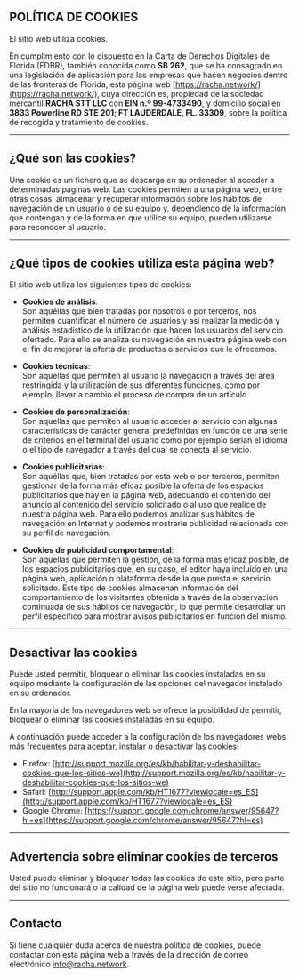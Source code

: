 ## POLÍTICA DE COOKIES

El sitio web utiliza cookies.

En cumplimiento con lo dispuesto en la Carta de Derechos Digitales de Florida (FDBR), también conocida como **SB 262**, que se ha consagrado en una legislación de aplicación para las empresas que hacen negocios dentro de las fronteras de Florida, esta página web [https://racha.network/](https://racha.network/), cuya dirección es, propiedad de la sociedad mercantil **RACHA STT LLC** con **EIN n.º 99-4733490**, y domicilio social en **3833 Powerline RD STE 201; FT LAUDERDALE, FL. 33309**, sobre la política de recogida y tratamiento de cookies.

---

## ¿Qué son las cookies?

Una cookie es un fichero que se descarga en su ordenador al acceder a determinadas páginas web. Las cookies permiten a una página web, entre otras cosas, almacenar y recuperar información sobre los hábitos de navegación de un usuario o de su equipo y, dependiendo de la información que contengan y de la forma en que utilice su equipo, pueden utilizarse para reconocer al usuario.

---

## ¿Qué tipos de cookies utiliza esta página web?

El sitio web utiliza los siguientes tipos de cookies:

- **Cookies de análisis**:  
  Son aquéllas que bien tratadas por nosotros o por terceros, nos permiten cuantificar el número de usuarios y así realizar la medición y análisis estadístico de la utilización que hacen los usuarios del servicio ofertado. Para ello se analiza su navegación en nuestra página web con el fin de mejorar la oferta de productos o servicios que le ofrecemos.

- **Cookies técnicas**:  
  Son aquellas que permiten al usuario la navegación a través del área restringida y la utilización de sus diferentes funciones, como por ejemplo, llevar a cambio el proceso de compra de un artículo.

- **Cookies de personalización**:  
  Son aquellas que permiten al usuario acceder al servicio con algunas características de carácter general predefinidas en función de una serie de criterios en el terminal del usuario como por ejemplo serían el idioma o el tipo de navegador a través del cual se conecta al servicio.

- **Cookies publicitarias**:  
  Son aquéllas que, bien tratadas por esta web o por terceros, permiten gestionar de la forma más eficaz posible la oferta de los espacios publicitarios que hay en la página web, adecuando el contenido del anuncio al contenido del servicio solicitado o al uso que realice de nuestra página web. Para ello podemos analizar sus hábitos de navegación en Internet y podemos mostrarle publicidad relacionada con su perfil de navegación.

- **Cookies de publicidad comportamental**:  
  Son aquellas que permiten la gestión, de la forma más eficaz posible, de los espacios publicitarios que, en su caso, el editor haya incluido en una página web, aplicación o plataforma desde la que presta el servicio solicitado. Este tipo de cookies almacenan información del comportamiento de los visitantes obtenida a través de la observación continuada de sus hábitos de navegación, lo que permite desarrollar un perfil específico para mostrar avisos publicitarios en función del mismo.

---

## Desactivar las cookies

Puede usted permitir, bloquear o eliminar las cookies instaladas en su equipo mediante la configuración de las opciones del navegador instalado en su ordenador.

En la mayoría de los navegadores web se ofrece la posibilidad de permitir, bloquear o eliminar las cookies instaladas en su equipo.

A continuación puede acceder a la configuración de los navegadores webs más frecuentes para aceptar, instalar o desactivar las cookies:

- Firefox: [http://support.mozilla.org/es/kb/habilitar-y-deshabilitar-cookies-que-los-sitios-we](http://support.mozilla.org/es/kb/habilitar-y-deshabilitar-cookies-que-los-sitios-we)  
- Safari: [http://support.apple.com/kb/HT1677?viewlocale=es_ES](http://support.apple.com/kb/HT1677?viewlocale=es_ES)  
- Google Chrome: [https://support.google.com/chrome/answer/95647?hl=es](https://support.google.com/chrome/answer/95647?hl=es)

---

## Advertencia sobre eliminar cookies de terceros

Usted puede eliminar y bloquear todas las cookies de este sitio, pero parte del sitio no funcionará o la calidad de la página web puede verse afectada.

---

## Contacto

Si tiene cualquier duda acerca de nuestra política de cookies, puede contactar con esta página web a través de la dirección de correo electrónico info@racha.network.



